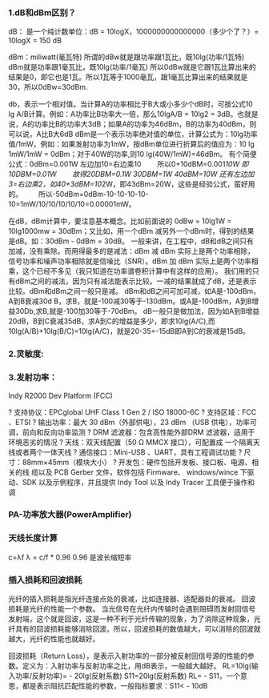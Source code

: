 ### 1.dB和dBm区别？

dB： 是一个纯计数单位：dB = 10logX，1000000000000000（多少个了？）= 10logX = 150 dB

dBm：miliwatt(毫瓦特)
所谓的dBw就是跟功率跟1瓦比，既10lg(功率/1瓦特)
dBm就是功率跟1毫瓦比，既10lg(功率/1毫瓦)
所以0dBw就是它跟1瓦比算出来的结果是0，即它也是1瓦。所以1瓦等于1000毫瓦，跟1毫瓦比算出来的结果就是30，所以0dBw=30dBm.
 
 
db，表示一个相对值。当计算A的功率相比于B大或小多少个dB时，可按公式10 lg A/B计算。例如：A功率比B功率大一倍，那么10lgA/B = 10lg2 = 3dB。也就是说，A的功率比B的功率大3dB；如果A的功率为46dBm，B的功率为40dBm，则可以说，A比B大6dB
dBm是一个表示功率绝对值的单位，计算公式为：10lg功率值/1mW。例如：如果发射功率为1mW，按dBm单位进行折算后的值应为：10 lg 1mW/1mW = 0dBm；对于40W的功率,则10 lg(40W/1mW)=46dBm。
有个简便公式：0dBm=0.001W 左边加10=右边乘10
　　所以0+10dBM=0.001*10W 即10DBM=0.01W
　　故得20DBM=0.1W 30DBM=1W 40dBM=10W
还有左边加3=右边乘2，如40+3dBM=10*2W，即43dBm=20W，这些是经验公式，蛮好用的。
　　所以-50dBm=0dBm-10-10-10-10-10=1mW/10/10/10/10/10=0.00001mW。
 
 
在dB，dBm计算中，要注意基本概念。比如前面说的 0dBw = 10lg1W = 10lg1000mw = 30dBm；又比如，用一个dBm 减另外一个dBm时，得到的结果是dB。如：30dBm - 0dBm = 30dB。
一般来讲，在工程中，dB和dB之间只有加减，没有乘除。而用得最多的是减法：dBm 减 dBm 实际上是两个功率相除，信号功率和噪声功率相除就是信噪比（SNR）。dBm 加 dBm 实际上是两个功率相乘，这个已经不多见（我只知道在功率谱卷积计算中有这样的应用）。
我们用的只有dBm之间的减法，因为只有减法能表示比较。一减的结果就成了dB，还是表示比较。dBm和dBm之间一般只是减。
dBm和dB之间可加可减，如A是-100dBm，A到B衰减30d B，求B，就是-100减30等于-130dBm。或A是-100dBm，A到B增益30Db,求B,就是-100加30等于-70dBm。
dB一般只是做加法，因为如A到B增益20dB，B到C衰减35dB，求A到C的增益是多少，即求10lg(A/C),而10lg(A/B)+10lg(B/C)=10lg(A/C)，就是20-35=-15dB即A到C的衰减是15dB。


### 2.灵敏度:

### 3.发射功率：

Indy R2000 Dev Platform (FCC)
 
?   支持协议：EPCglobal UHF Class 1 Gen 2 / ISO
18000-6C
?   支持区域：FCC 、ETSI
?   输出功率：最大 30 dBm（外部供电），23 dBm
（USB 供电），功率可调，前向和反向功率监测
?   DRM 滤波器：包含高性能外部DRM 滤波器，适用于环境恶劣的情况
?   天线：双天线配置（50 Ω MMCX 接口），可配置成
一个隔离天线或者两个一体天线
?   通信接口：Mini-USB 、UART，具有工程调试功能
?   尺寸：88mm×45mm（模块大小）
?   开发包：硬件包括开发板、接口板、电源、相关的线
缆以及 PCB Gerber 文件，软件包括 Firmware、 windows/wince 下驱动、SDK 以及示例程序，并且提供 Indy Tool 以及 Indy Tracer 工具便于操作和调

### PA-功率放大器(PowerAmplifier) 

### 天线长度计算
c=λf 
λ = c/f * 0.96 
0.96 是波长缩短率

### 插入损耗和回波损耗
光纤的插入损耗是指光纤连接点处的衰减，比如连接器、适配器处的衰减。
回波损耗是光纤的性能一个参数。
当光信号在光纤内传输时会遇到阻碍而发射回信号发射端，这个就是回波，这是一种不利于光纤传输的现象，为了消除这种现象，光纤具有的回波损耗能够消除回波。所以，回波损耗的数值越大，可以消除的回波就越大，光纤的性能也就越好。

回波损耗（Return Loss），是表示入射功率的一部分被反射回信号源的性能的参数。定义为：入射功率与反射功率之比，用dB表示，一般越大越好。
RL=10lg(输入功率/反射功率)= - 20lg(反射系数)
S11=20lg(反射系数)
RL= - S11，一个意思，都是表示阻抗匹配性能的参数，一般指标要求：S11< - 10dB